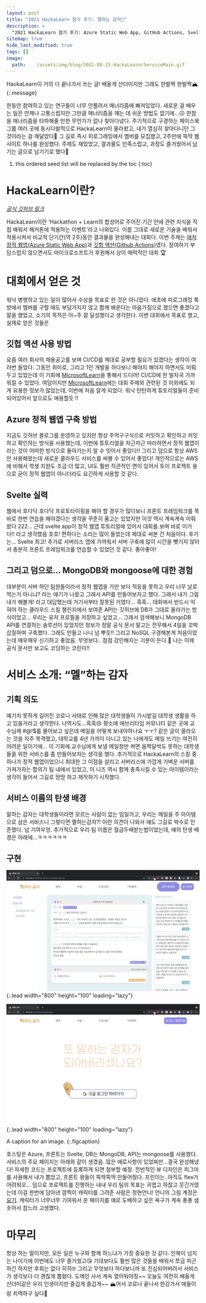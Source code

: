 ```yaml
---
layout: post
title: "2021 HackaLearn 참가 후기: 멜하는 감자🥔"
description: >
  "2021 HackaLearn 참가 후기: Azure Static Web App, GitHub Actions, Svelte, MongoDB로 웹서비스 만들기"
sitemap: true
hide_last_modified: true
tags: []
image:
  path:    /assets/img/blog/2021-08-15-HackaLearn/ServiceMain.gif
---
```




HackaLearn이 거의 다 끝나가서 쓰는 글! 배울게 산더미지만 그래도 한발짝 한발짝🏔
{:.message}

한동안 참여하고 있는 연구들이 너무 안풀려서 매너리즘에 빠져있었다. 새로운 걸 배우는 일은 언제나 고통스럽지만 그만큼 매너리즘을 깨는 데 쉬운 방법도 없기에…😖 한참을 매너리즘을 타파해줄 만한 무언가가 없나 찾아다녔다. 주기적으로 구경하는 페이스북 그룹 여러 곳에 동시다발적으로 HackaLearn이 올라왔고, 내가 열심히 찾아다니던 그것이라는 걸 깨달았다🎉 그 길로 즉시 피로그래밍에서 멤버를 모집했고, 2주만에 뚝딱 웹사이트 하나를 완성했다. 주제도 재밌었고, 결과물도 만족스럽고, 과정도 즐거웠어서 남기는 글으로 남기기로 했다🥰



1. this ordered seed list will be replaced by the toc
{:toc}

# HackaLearn이란? 

[*공식 깃허브 링크*](https://github.com/devrel-kr/HackaLearn?fbclid=IwAR1Ppi_zfEnkK-gBtd_BKl70FBbYlj2WtGulDktikRaPShlp7JvuCy-fhjQ)

HackaLearn이란  ‘Hackathon + Learn의 합성어로 주어진 기간 안에 관련 지식을 직접 배워서 해커톤에 적용하는 이벤트’라고 나와있다. 이름 그대로 새로운 기술을 배워서 적용시켜서 비교적 단기간(약 2주)동안 결과물을 완성해내는 대회다. 이번 주제는 [애저 정적 웹앱(Azure Static Web App)](https://azure.microsoft.com/ko-kr/services/app-service/static/?WT.mc_id=devcloud-33673-juyoo&ocid=AID3035096)과 [깃헙 액션(Github Actions)](https://github.com/features/actions)였다. 참여하기 부담스럽지 않으면서도 마이크로소프트가 후원해서 상이 매력적인 대회 🏆



# 대회에서 얻은 것

워낙 병행하고 있는 일이 많아서 수상을 목표로 한 것은 아니었다. 애초에 피로그래밍 톡방에서 멤버를 구할 때도 부담가지지 않고 함께 배운다는 마음가짐으로 했으면 좋겠다고 말을 했었고, 소기의 목적은 아~주 잘 달성했다고 생각한다. 이번 대회에서 목표로 했고, 실제로 얻은 것들은 



## 깃헙 액션 사용 방법

요즘 여러 회사의 채용공고를 보며 CI/CD를 제대로 공부할 필요가 있겠다는 생각이 여러번 들었다. 그동안 취미로, 그리고 1인 개발을 하다보니 해야지 해야지 하면서도 미뤄두고 있었는데 이 기회에 [MicrosoftLearn](https://docs.microsoft.com/ko-kr/learn/)을 통해서 드디어! CI/CD에 한 발자국 가까워질 수 있었다. 여담이지만 [MicrosoftLearn](https://docs.microsoft.com/ko-kr/learn/)에는 대회 주제와 관련된 것 이외에도 되게 유용한 정보가 많았는데, 이번에 처음 알게 되었다. 워낙 탄탄하게 튜토리얼들이 준비되어있어서 앞으로도 애용할듯 !!



## Azure 정적 웹앱 구축 방법

지금도 깃허브 블로그를 운영하고 있지만 항상 주먹구구식으로 커밋하고 확인하고 커밋하고 확인하는 방식을 사용했는데, 이번에 튜토리얼을 차근차근 따라하면서 정적 웹앱이라는 것이 어떠한 방식으로 돌아가는지 알 수 잇어서 좋았다!! 그리고 덤으로 항상 AWS만 사용해왔는데 새로운 클라우드 서비스를 써볼 수 있어서 좋았다! 개인적으로는 AWS에 비해서 학생 지원도 조금 더 많고, UI도 훨씬 직관적인 면이 있어서 토이 프로젝트 용으로 굳이 정적 웹앱이 아니더라도 요긴하게 사용할 것 같다. 



## Svelte 실력

웹에서 호다닥 호다닥 프로토타이핑을 해야 할 경우가 많다보니 프론트 프레임워크를 똑바로 한번 연습을 해야겠다는 생각을 꾸준히 품고는 있었지만 이것 역시 계속계속 미뤄왔다 222… 근데 svelte app이 정적 웹앱 튜토리얼에 있어서 대회를 보며 바로 이거다!! 라고 생각했음 호호! 편하다는 소리는 많이 들었는데 제대로 써본 건 처음이다. 후기는… Svelte 최고! 추가로 서버리스 앱에 가까워서 서버 구축에 많이 시간을 뺏기지 않아서 충분히 프론트 프레임워크를 연습할 수 있었던 것 같다. 좋아좋아!



## 그리고 덤으로… MongoDB와 mongoose에 대한 경험

대부분이 서버 하던 팀원들이라서 정적 웹앱을 가만 보다 적응을 못하고 우리 너무 날로 먹는거 아니냐? 라는 얘기가 나왔고 그래서 API를 만들어보자고 했다. 그래서 내가 그럼 내가 해볼게! 라고 대답했는데 거기서부터 잘못된 거였다… 흑흑… 대회에서 반드시 익혀야 하는 클라우드 스킬 챌린지에서 보여준 API는 깃허브에 DB가 그대로 올라가는 방식이었고… 우리는 유저 프로필을 저장하고 싶었고… 그래서 검색해보니 MongoDB API를 연결하는 솔루션이 있었지만 정보가 정말 공식 문서 말고는 전무해서 4일을 꼬박 삽질하며 구축했다. 그래도 만들고 나니 넘 뿌듯!! 그리고 NoSQL 구경해본게 처음이었는데 매우매우 신기하고 좋았음. 무엇보다.. 점점 강인해지는 기분이 든다.💪 나는 이제 공식 문서만 보고도 코딩하는 코린이!!



# 서비스 소개: “멜”하는 감자



## 기획 의도

예기치 못하게 길어진 코로나 사태로 인해 많은 대학생들이 가시밭길 대학생 생활을 하고 있을거라고 생각한다. 나역시도…흑흑😢 평소에 에브리타임 커뮤니티 같은 곳에 교수님께 #@!$를 물어보고 싶은데 메일을 어떻게 보내야하나요 ㅜㅜ? 같은 글이 올라오는 것을 자주 목격했고, 대학교를 4년 가까이 다니고 있는 나에게도 메일 쓰기는 여전히 어려운 일이기에… 이 기회에 교수님에게 보낼 메일창만 켜면 옴짝달싹도 못하는 대학생들을 위한 서비스를 좀 만들어보자는 생각을 했다. 추가적으로 HackaLearn의 스킬 중 하나가 정적 웹앱이었으니 최대한 그 이점을 살리고 서버리스에 가깝게 가벼운 서버를 가져가자는 합의가 팀 내에서 있었고, 이 니즈 역시 함께 충족시킬 수 있는 아이템이라는 생각이 들어서 그길로 땅땅 하고 제작하기 시작했다.



## 서비스 이름의 탄생 배경

말하는 감자는 대학생들이라면 모르는 사람이 없는 밈일거고, 우리는 메일을 주 아이템으로 삼은 서비스니 그렇다면 멜하는감자?! 이런 의견이 나와서 얘도 그길로 박수로 인준했다. 넘 기여우엉. 추가적으로 우리 팀 이름은 월급두배받는법이었는데, 얘의 탄생 배경은 아래에…ㅋㅋㅋㅋㅋㅋ



## 구현

![](/assets/img/blog/2021-08-15-HackaLearn/MailPage.png){:.lead width="800" height="100" loading="lazy"}

![](/assets/img/blog/2021-08-15-HackaLearn/LoginPage.png){:.lead width="800" height="100" loading="lazy"}

A caption for an image.
{:.figcaption}

호스팅은 Azure, 프론트는 Svelte, DB는 MongoDB, API는 mongoose를 사용했다. 서비스의 주요 페이지는 아래와 같이 생겼음. 많은 애로사항이 있었찌만…결국 완성해냈다! 자세한 코드는 프로젝트에 등록하게 되면 첨부할 예정. 전반적인 뷰 디자인은 피그마를 사용해서 내가 뽑았고, 프론트 왕들이 뚝딱뚝딱 만들어줬다. 프린이는..아직도 flex가 어려워오… 덤으로 프로젝트를 진행하는 내내 우리 팀의 목표는 귀엽고 하찮고 웃긴거였는데 이걸 한번에 담아낸 깜찍이 캐릭터를 그려준 사람은 정현언니! 언니의 그림 계정은 [요기](https://instagram.com/drawme_giraffe?utm_medium=copy_link). 캐릭터가 너무너무 기여워서 온 페이지를 얘로 도배하고 싶은 욕구가 계속 퐁퐁 샘솟아서 참느라 고생했다.  



# 마무리

항상 하는 말이지만, 모든 일은 누구와 함께 하느냐가 가장 중요한 것 같다. 인복이 넘치는 나이기에 이번에도 너무 즐거웠고😘 기대보다도 훨씬 많은 것들을 배워서 쪼금 피곤하긴 하지만 후회는 없다 히히🤓 그리고 무엇보다 하다보니까 또 진심되어버려서 서비스가 생각보다 더 괜찮게 뽑혔다. 도메인 사서 계속 열어둬야징~~ 오늘도 여전히 배울게 산더미같은 우리 인생이지만 즐겁게 즐겁게~~ 🏔어서 코로나 끝나서 한강가서 애들이랑 치맥하구 싶다🍗

 
